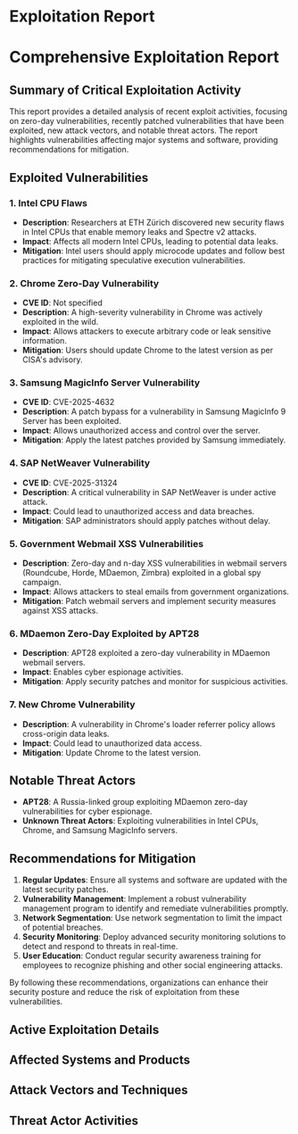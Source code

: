 # Exploitation Report

# Comprehensive Exploitation Report

## Summary of Critical Exploitation Activity

This report provides a detailed analysis of recent exploit activities, focusing on zero-day vulnerabilities, recently patched vulnerabilities that have been exploited, new attack vectors, and notable threat actors. The report highlights vulnerabilities affecting major systems and software, providing recommendations for mitigation.

## Exploited Vulnerabilities

### 1. Intel CPU Flaws
- **Description**: Researchers at ETH Zürich discovered new security flaws in Intel CPUs that enable memory leaks and Spectre v2 attacks.
- **Impact**: Affects all modern Intel CPUs, leading to potential data leaks.
- **Mitigation**: Intel users should apply microcode updates and follow best practices for mitigating speculative execution vulnerabilities.

### 2. Chrome Zero-Day Vulnerability
- **CVE ID**: Not specified
- **Description**: A high-severity vulnerability in Chrome was actively exploited in the wild.
- **Impact**: Allows attackers to execute arbitrary code or leak sensitive information.
- **Mitigation**: Users should update Chrome to the latest version as per CISA's advisory.

### 3. Samsung MagicInfo Server Vulnerability
- **CVE ID**: CVE-2025-4632
- **Description**: A patch bypass for a vulnerability in Samsung MagicInfo 9 Server has been exploited.
- **Impact**: Allows unauthorized access and control over the server.
- **Mitigation**: Apply the latest patches provided by Samsung immediately.

### 4. SAP NetWeaver Vulnerability
- **CVE ID**: CVE-2025-31324
- **Description**: A critical vulnerability in SAP NetWeaver is under active attack.
- **Impact**: Could lead to unauthorized access and data breaches.
- **Mitigation**: SAP administrators should apply patches without delay.

### 5. Government Webmail XSS Vulnerabilities
- **Description**: Zero-day and n-day XSS vulnerabilities in webmail servers (Roundcube, Horde, MDaemon, Zimbra) exploited in a global spy campaign.
- **Impact**: Allows attackers to steal emails from government organizations.
- **Mitigation**: Patch webmail servers and implement security measures against XSS attacks.

### 6. MDaemon Zero-Day Exploited by APT28
- **Description**: APT28 exploited a zero-day vulnerability in MDaemon webmail servers.
- **Impact**: Enables cyber espionage activities.
- **Mitigation**: Apply security patches and monitor for suspicious activities.

### 7. New Chrome Vulnerability
- **Description**: A vulnerability in Chrome's loader referrer policy allows cross-origin data leaks.
- **Impact**: Could lead to unauthorized data access.
- **Mitigation**: Update Chrome to the latest version.

## Notable Threat Actors

- **APT28**: A Russia-linked group exploiting MDaemon zero-day vulnerabilities for cyber espionage.
- **Unknown Threat Actors**: Exploiting vulnerabilities in Intel CPUs, Chrome, and Samsung MagicInfo servers.

## Recommendations for Mitigation

1. **Regular Updates**: Ensure all systems and software are updated with the latest security patches.
2. **Vulnerability Management**: Implement a robust vulnerability management program to identify and remediate vulnerabilities promptly.
3. **Network Segmentation**: Use network segmentation to limit the impact of potential breaches.
4. **Security Monitoring**: Deploy advanced security monitoring solutions to detect and respond to threats in real-time.
5. **User Education**: Conduct regular security awareness training for employees to recognize phishing and other social engineering attacks.

By following these recommendations, organizations can enhance their security posture and reduce the risk of exploitation from these vulnerabilities.

## Active Exploitation Details



## Affected Systems and Products



## Attack Vectors and Techniques



## Threat Actor Activities

 